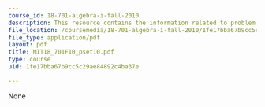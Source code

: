 ```yaml
---
course_id: 18-701-algebra-i-fall-2010
description: This resource contains the information related to problem set 10.
file_location: /coursemedia/18-701-algebra-i-fall-2010/1fe17bba67b9cc5c29ae84892c4ba37e_MIT18_701F10_pset10.pdf
file_type: application/pdf
layout: pdf
title: MIT18_701F10_pset10.pdf
type: course
uid: 1fe17bba67b9cc5c29ae84892c4ba37e

---
```

None